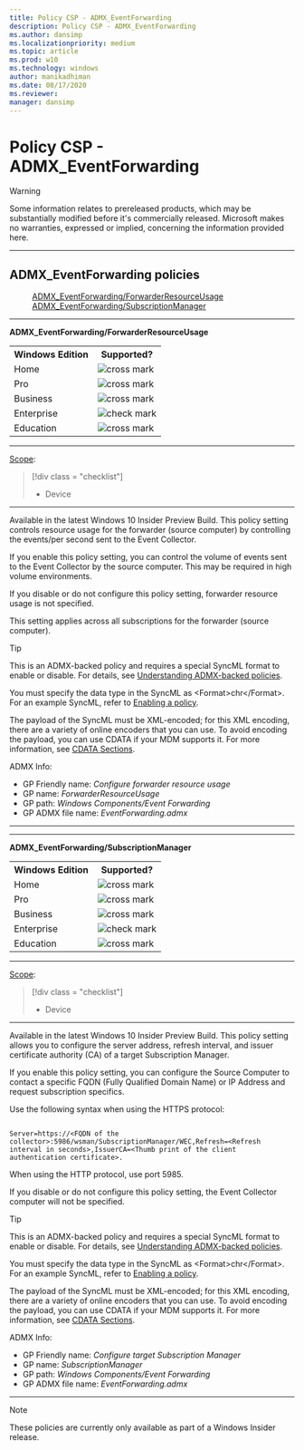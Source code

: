 ```yaml
---
title: Policy CSP - ADMX_EventForwarding
description: Policy CSP - ADMX_EventForwarding
ms.author: dansimp
ms.localizationpriority: medium
ms.topic: article
ms.prod: w10
ms.technology: windows
author: manikadhiman
ms.date: 08/17/2020
ms.reviewer: 
manager: dansimp
---
```


# Policy CSP - ADMX_EventForwarding

> [!WARNING]
> Some information relates to prereleased products, which may be substantially modified before it's commercially released. Microsoft makes no warranties, expressed or implied, concerning the information provided here.

<hr/>

<!--Policies-->
## ADMX_EventForwarding policies  

<dl>
  <dd>
    <a href="#admx_eventforwarding-forwarderresourceusage">ADMX_EventForwarding/ForwarderResourceUsage</a>
  </dd>
  <dd>
    <a href="#admx_eventforwarding-subscriptionmanager">ADMX_EventForwarding/SubscriptionManager</a>
  </dd>
</dl>


<hr/>

<!--Policy-->
<a href="" id="admx_eventforwarding-forwarderresourceusage"></a>**ADMX_EventForwarding/ForwarderResourceUsage**  

<!--SupportedSKUs-->
<table>
<tr>
    <th>Windows Edition</th>
    <th>Supported?</th>
</tr>
<tr>
    <td>Home</td>
    <td><img src="images/crossmark.png" alt="cross mark" /></td>
</tr>
<tr>
    <td>Pro</td>
    <td><img src="images/crossmark.png" alt="cross mark" /></td>
</tr>
<tr>
    <td>Business</td>
    <td><img src="images/crossmark.png" alt="cross mark" /></td>
</tr>
<tr>
    <td>Enterprise</td>
    <td><img src="images/checkmark.png" alt="check mark" /></td>
</tr>
<tr>
    <td>Education</td>
    <td><img src="images/crossmark.png" alt="cross mark" /></td>
</tr>
</table>

<!--/SupportedSKUs-->
<hr/>

<!--Scope-->
[Scope](./policy-configuration-service-provider.md#policy-scope):

> [!div class = "checklist"]
> * Device

<hr/>

<!--/Scope-->
<!--Description-->
Available in the latest Windows 10 Insider Preview Build. This policy setting controls resource usage for the forwarder (source computer) by controlling the events/per second sent to the Event Collector.

If you enable this policy setting, you can control the volume of events sent to the Event Collector by the source computer. This may be required in high volume environments.

If you disable or do not configure this policy setting, forwarder resource usage is not specified.

This setting applies across all subscriptions for the forwarder (source computer).

<!--/Description-->
> [!TIP]
> This is an ADMX-backed policy and requires a special SyncML format to enable or disable.  For details, see [Understanding ADMX-backed policies](./understanding-admx-backed-policies.md).
> 
> You must specify the data type in the SyncML as &lt;Format&gt;chr&lt;/Format&gt;. For an example SyncML, refer to [Enabling a policy](./understanding-admx-backed-policies.md#enabling-a-policy).
> 
> The payload of the SyncML must be XML-encoded; for this XML encoding, there are a variety of online encoders that you can use. To avoid encoding the payload, you can use CDATA if your MDM supports it.  For more information, see [CDATA Sections](http://www.w3.org/TR/REC-xml/#sec-cdata-sect).

<!--ADMXBacked-->
ADMX Info:  
-   GP Friendly name: *Configure forwarder resource usage*
-   GP name: *ForwarderResourceUsage*
-   GP path: *Windows Components/Event Forwarding*
-   GP ADMX file name: *EventForwarding.admx*

<!--/ADMXBacked-->
<!--/Policy-->
<hr/>

<hr/>

<!--Policy-->
<a href="" id="admx_eventforwarding-subscriptionmanager"></a>**ADMX_EventForwarding/SubscriptionManager**  

<!--SupportedSKUs-->
<table>
<tr>
    <th>Windows Edition</th>
    <th>Supported?</th>
</tr>
<tr>
    <td>Home</td>
    <td><img src="images/crossmark.png" alt="cross mark" /></td>
</tr>
<tr>
    <td>Pro</td>
    <td><img src="images/crossmark.png" alt="cross mark" /></td>
</tr>
<tr>
    <td>Business</td>
    <td><img src="images/crossmark.png" alt="cross mark" /></td>
</tr>
<tr>
    <td>Enterprise</td>
    <td><img src="images/checkmark.png" alt="check mark" /></td>
</tr>
<tr>
    <td>Education</td>
    <td><img src="images/crossmark.png" alt="cross mark" /></td>
</tr>
</table>

<!--/SupportedSKUs-->
<hr/>

<!--Scope-->
[Scope](./policy-configuration-service-provider.md#policy-scope):

> [!div class = "checklist"]
> * Device

<hr/>

<!--/Scope-->
<!--Description-->
Available in the latest Windows 10 Insider Preview Build. This policy setting allows you to configure the server address, refresh interval, and issuer certificate authority (CA) of a target Subscription Manager.

If you enable this policy setting, you can configure the Source Computer to contact a specific FQDN (Fully Qualified Domain Name) or IP Address and request subscription specifics.

Use the following syntax when using the HTTPS protocol:  

``` syntax

Server=https://<FQDN of the collector>:5986/wsman/SubscriptionManager/WEC,Refresh=<Refresh interval in seconds>,IssuerCA=<Thumb print of the client authentication certificate>.
```

When using the HTTP protocol, use port 5985.

If you disable or do not configure this policy setting, the Event Collector computer will not be specified.

<!--/Description-->
> [!TIP]
> This is an ADMX-backed policy and requires a special SyncML format to enable or disable.  For details, see [Understanding ADMX-backed policies](./understanding-admx-backed-policies.md).
> 
> You must specify the data type in the SyncML as &lt;Format&gt;chr&lt;/Format&gt;. For an example SyncML, refer to [Enabling a policy](./understanding-admx-backed-policies.md#enabling-a-policy).
> 
> The payload of the SyncML must be XML-encoded; for this XML encoding, there are a variety of online encoders that you can use. To avoid encoding the payload, you can use CDATA if your MDM supports it.  For more information, see [CDATA Sections](http://www.w3.org/TR/REC-xml/#sec-cdata-sect).

<!--ADMXBacked-->
ADMX Info:  
-   GP Friendly name: *Configure target Subscription Manager*
-   GP name: *SubscriptionManager*
-   GP path: *Windows Components/Event Forwarding*
-   GP ADMX file name: *EventForwarding.admx*

<!--/ADMXBacked-->
<!--/Policy-->
<hr/>

> [!NOTE]
> These policies are currently only available as part of a Windows Insider release.

<!--/Policies-->

